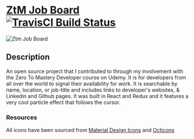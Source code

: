 # [ZtM Job Board](https://zero-to-mastery.github.io/ZtM-Job-Board) [![TravisCI Build Status](https://travis-ci.org/zero-to-mastery/ZtM-Job-Board.svg?branch=master)](https://travis-ci.org/zero-to-mastery/ZtM-Job-Board)

![Ztm Job Board](https://jacinto.design/mockups/ztm-job-board.png "Ztm Job Board")

## Description

An open source project that I contributed to through my involvement with the Zero To Mastery Developer course on Udemy. It is for developers from all over the world to signal their availability for work. It is searchable by name, location, or job-title and includes links to developer's websites, & Linkedin and Github pages. It was built in React and Redux and it features a very cool particle effect that follows the cursor.  

### Resources
All icons have been sourced from [Material Design Icons](https://materialdesignicons.com) and [Octicons](https://octicons.github.com/)
